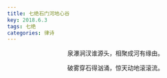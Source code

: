 ```yaml
---
title: 七绝石门河地心谷
key: 2018.6.3
tags: 七绝
categories: 律诗
---
```


<p align="center">泉瀑涧汊谁源头，相聚成河有缘由。
</p>
<p align="center">破雾穿石得汹涌，惊天动地滚滚流。
</p>
